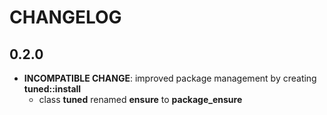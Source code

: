 # CHANGELOG

## 0.2.0

* **INCOMPATIBLE CHANGE**: improved package management by creating **tuned::install**
  * class **tuned** renamed **ensure** to **package_ensure**
